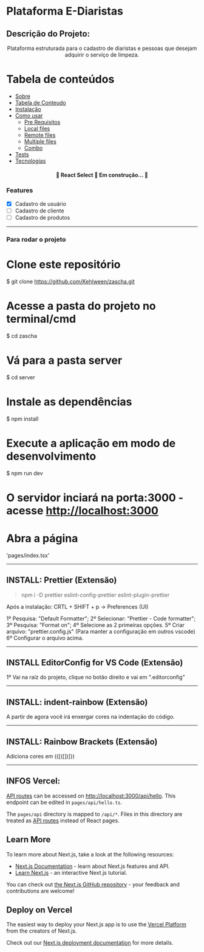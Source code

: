 # Plataforma E-Diaristas

## Descrição do Projeto:

<p align="center">Plataforma estruturada para o cadastro de diaristas e pessoas que desejam adquirir o serviço de limpeza.</p>

# Tabela de conteúdos

<!--ts-->

-   [Sobre](#Sobre)
-   [Tabela de Conteudo](#tabela-de-conteudo)
-   [Instalação](#instalacao)
-   [Como usar](#como-usar)
    -   [Pre Requisitos](#pre-requisitos)
    -   [Local files](#local-files)
    -   [Remote files](#remote-files)
    -   [Multiple files](#multiple-files)
    -   [Combo](#combo)
-   [Tests](#testes)
-   [Tecnologias](#tecnologias)
<!--te-->

<h4 align="center"> 
	🚧  React Select 🚀 Em construção...  🚧
</h4>

### Features

-   [x] Cadastro de usuário
-   [ ] Cadastro de cliente
-   [ ] Cadastro de produtos

---

### Para rodar o projeto

# Clone este repositório

$ git clone https://github.com/Kehlween/zascha.git

# Acesse a pasta do projeto no terminal/cmd

$ cd zascha

# Vá para a pasta server

$ cd server

# Instale as dependências

$ npm install

# Execute a aplicação em modo de desenvolvimento

$ npm run dev

# O servidor inciará na porta:3000 - acesse <http://localhost:3000>

# Abra a página

'pages/index.tsx'

---

## INSTALL: Prettier (Extensão)

> npm i -D prettier eslint-config-prettier eslint-plugin-prettier

Após a instalação: CRTL + SHIFT + p -> Preferences (UI)

1º Pesquisa: "Default Formatter";
2º Selecionar: "Prettier - Code formatter";
3º Pesquisa: "Format on";
4º Selecione as 2 primeiras opções.
5º Criar arquivo: "prettier.config.js" (Para manter a configuração em outros vscode)
6º Configurar o arquivo acima.

---

## INSTALL EditorConfig for VS Code (Extensão)

1º Vai na raíz do projeto, clique no botão direito e vai em ".editorconfig"

---

## INSTALL: indent-rainbow (Extensão)

A partir de agora você irá enxergar cores na indentação do código.

---

## INSTALL: Rainbow Brackets (Extensão)

Adiciona cores em ({[([])]})

---

## INFOS Vercel:

[API routes](https://nextjs.org/docs/api-routes/introduction) can be accessed on [http://localhost:3000/api/hello](http://localhost:3000/api/hello). This endpoint can be edited in `pages/api/hello.ts`.

The `pages/api` directory is mapped to `/api/*`. Files in this directory are treated as [API routes](https://nextjs.org/docs/api-routes/introduction) instead of React pages.

## Learn More

To learn more about Next.js, take a look at the following resources:

-   [Next.js Documentation](https://nextjs.org/docs) - learn about Next.js features and API.
-   [Learn Next.js](https://nextjs.org/learn) - an interactive Next.js tutorial.

You can check out [the Next.js GitHub repository](https://github.com/vercel/next.js/) - your feedback and contributions are welcome!

## Deploy on Vercel

The easiest way to deploy your Next.js app is to use the [Vercel Platform](https://vercel.com/new?utm_medium=default-template&filter=next.js&utm_source=create-next-app&utm_campaign=create-next-app-readme) from the creators of Next.js.

Check out our [Next.js deployment documentation](https://nextjs.org/docs/deployment) for more details.
